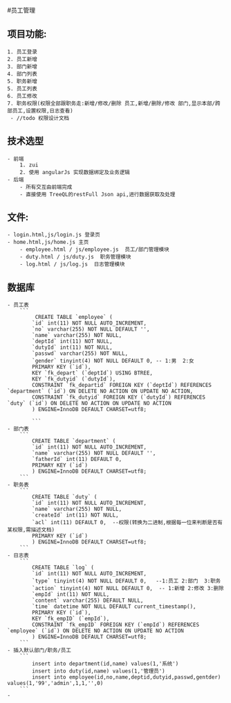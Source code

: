 #员工管理

## 项目功能:
    1. 员工登录
    2. 员工新增
    3. 部门新增
    4. 部门列表
    5. 职务新增
    5. 员工列表
    6. 员工修改
    7. 职务权限(权限全部跟职务走:新增/修改/删除 员工,新增/删除/修改 部门,显示本部/跨部员工,设置权限,日志查看)
     - //todo 权限设计文档

## 技术选型
    - 前端
        1. zui
        2. 使用 angularJs 实现数据绑定及业务逻辑
    - 后端
        - 所有交互由前端完成
        - 直接使用 TreeQL的restFull Json api,进行数据获取及处理

## 文件:
    - login.html,js/login.js 登录页
    - home.html,js/home.js 主页
        - employee.html / js/employee.js  员工/部门管理模块
        - duty.html / js/duty.js  职务管理模块
        - log.html / js/log.js  日志管理模块

## 数据库
    - 员工表
        ```
             CREATE TABLE `employee` (
            `id` int(11) NOT NULL AUTO_INCREMENT,
            `no` varchar(255) NOT NULL DEFAULT '',
            `name` varchar(255) NOT NULL,
            `deptId` int(11) NOT NULL,
            `dutyId` int(11) NOT NULL,
            `passwd` varchar(255) NOT NULL,
            `gender` tinyint(4) NOT NULL DEFAULT 0, -- 1:男  2:女
            PRIMARY KEY (`id`),
            KEY `fk_depart` (`deptId`) USING BTREE,
            KEY `fk_dutyid` (`dutyId`),
            CONSTRAINT `fk_departid` FOREIGN KEY (`deptId`) REFERENCES `department` (`id`) ON DELETE NO ACTION ON UPDATE NO ACTION,
            CONSTRAINT `fk_dutyid` FOREIGN KEY (`dutyId`) REFERENCES `duty` (`id`) ON DELETE NO ACTION ON UPDATE NO ACTION
            ) ENGINE=InnoDB DEFAULT CHARSET=utf8;

            ```
    - 部门表
        ```
            CREATE TABLE `department` (
            `id` int(11) NOT NULL AUTO_INCREMENT,
            `name` varchar(255) NOT NULL DEFAULT '',
            `fatherId` int(11) DEFAULT 0,
            PRIMARY KEY (`id`)
            ) ENGINE=InnoDB DEFAULT CHARSET=utf8;
        ```
    - 职务表
        ```
            CREATE TABLE `duty` (
            `id` int(11) NOT NULL AUTO_INCREMENT,
            `name` varchar(255) NOT NULL,
            `createId` int(11) NOT NULL,
            `acl` int(11) DEFAULT 0,  --权限(转换为二进制,根据每一位来判断是否有某权限,需描述文档)
            PRIMARY KEY (`id`)
            ) ENGINE=InnoDB DEFAULT CHARSET=utf8;
        ```
    - 日志表
        ```
            CREATE TABLE `log` (
            `id` int(11) NOT NULL AUTO_INCREMENT,
            `type` tinyint(4) NOT NULL DEFAULT 0,   --1:员工 2:部门  3:职务
            `action` tinyint(4) NOT NULL DEFAULT 0,  -- 1:新增 2:修改 3:删除
            `empId` int(11) NOT NULL,
            `content` varchar(255) DEFAULT NULL,
            `time` datetime NOT NULL DEFAULT current_timestamp(),
            PRIMARY KEY (`id`),
            KEY `fk_empID` (`empId`),
            CONSTRAINT `fk_empID` FOREIGN KEY (`empId`) REFERENCES `employee` (`id`) ON DELETE NO ACTION ON UPDATE NO ACTION
            ) ENGINE=InnoDB DEFAULT CHARSET=utf8;
        ```
    - 插入默认部门/职务/员工
        ```
            insert into department(id,name) values(1,'系统')
            insert into duty(id,name) values(1,'管理员')
            insert into employee(id,no,name,deptid,dutyid,passwd,gentder) values(1,'99','admin',1,1,'',0)
        ```
    - 


    